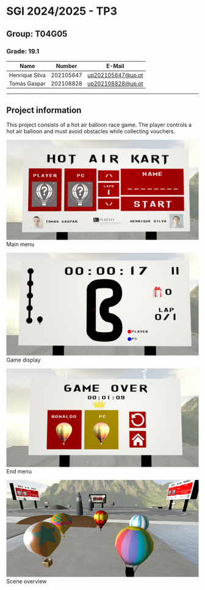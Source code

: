 # SGI 2024/2025 - TP3

## Group: T04G05

### Grade: 19.1

| Name             | Number    | E-Mail             |
| ---------------- | --------- | ------------------ |
| Henrique Silva   | 202105647 | up202105647@up.pt  |
| Tomás Gaspar     | 202108828 | up202108828@up.pt  |

----
## Project information

This project consists of a hot air balloon race game. The player controls a hot air balloon and must avoid obstacles while collecting vouchers.

![](./screenshots/main_menu.png)
Main menu

![](./screenshots/game_display.png)
Game display

![](./screenshots/end_menu.png)
End menu

![](./screenshots/scene_overview.png)
Scene overview
